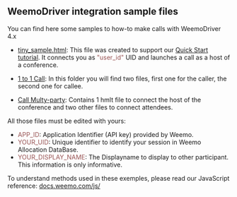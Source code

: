 ## WeemoDriver integration sample files

You can find here some samples to how-to make calls with WeemoDriver 4.x

- <a href="https://github.com/weemo/Release-4.x/blob/WeemoDriver/examples/tiny_sample.html">tiny_sample.html</a>: This file was created to support our <a href="https://github.com/weemo/Release-4.x/wiki/Javascript-API---Quick-start">Quick Start tutorial</a>. It connects you as <font color="#995555">"user_id"</font> UID and launches a call as a host of a conference.<br>

- <a href="https://github.com/weemo/Release-4.x/tree/WeemoDriver/examples/Call%201%20to%201">1 to 1 Call</a>: In this folder you will find two files, first one for the caller, the second one for callee.<br/>
- <a href="https://github.com/weemo/Release-4.x/tree/WeemoDriver/examples/Call%20multi-party">Call Multy-party</a>: Contains 1 hmlt file to connect the host of the conference and two other files to connect attendees. <br/>

All those files must be edited with yours:

- <font color="#995555">APP_ID</font>: Application Identifier (API key) provided by Weemo.
- <font color="#995555">YOUR_UID</font>: Unique identifier to identify your session in Weemo Allocation DataBase.
- <font color="#995555">YOUR_DISPLAY_NAME</font>: The Displayname to display to other participant. This information is only informative.

To understand methods used in these exemples, please read our JavaScript reference: <a href="http://docs.weemo.com/js/index.html"> docs.weemo.com/js/</a>


